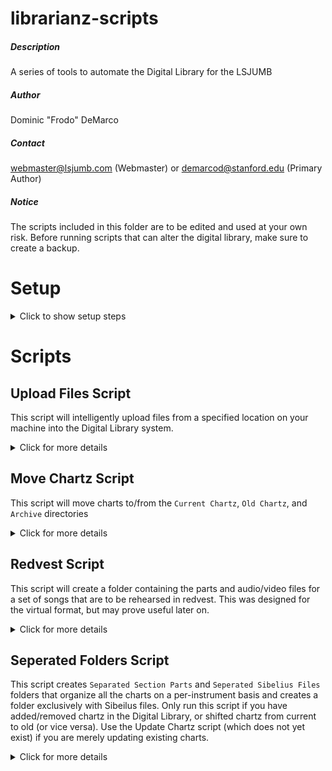 # librarianz-scripts
##### Description
A series of tools to automate the Digital Library for the LSJUMB
##### Author
Dominic "Frodo" DeMarco
##### Contact
webmaster@lsjumb.com (Webmaster) or demarcod@stanford.edu (Primary Author)
##### Notice
The scripts included in this folder are to be edited and used at your own risk. Before running scripts that can alter the digital library, make sure to create a backup.


# Setup

<details>
   <summary>Click to show setup steps</summary>

1. Clone this repository
1. Log in to librarian@lsjumb.com online
1. Follow the instructions [here](https://developers.google.com/drive/api/v3/quickstart/python#step_1_turn_on_the) after clicking the "Enable the Drive API" button.
1. When prompted, download the "credentials.json" file and move it into your working directory (likely called librarianz-scripts).
2. Open a terminal window and navigate to the working directory. If you are on windows, the following steps might work better in WSL or Ubuntu. 
3. Run `pip3 install --upgrade google-api-python-client google-auth-httplib2 google-auth-oauthlib` in terminal.
4. Run `python3 login.py` in terminal.
5. Follow the link in the Terminal and authorize the program for the webmaster account.

After you run the login script, you will not need to run it again. If the tokens are somehow invalidated, any script you run will prompt you with a link in the Terminal, which corresponds to the final step.

</details>

# Scripts

## Upload Files Script
This script will intelligently upload files from a specified location on your machine into the Digital Library system.
<details>
   <summary>Click for more details</summary>

### To upload files to the Digital Library

1. Edit the `options/upload_options.json` file as needed
2. Run `python3 upload_files.py` in the terminal

#### Configuring upload_options.json
* `mode` can be one of the following:
    * 0 - update existing files (but do not add new ones)
    * 1 - add new files (but do not update existing ones)
    * 2 - update and add files
* `new-charts` is an array of `{ "is-current" : bool, "name": string }` entries, specifying the name of a new chart and whether it should be placed in the current or old chartz category
* `require-titles-match` controls whether, when updating part files, the titles must exactly match or can differ in the alias used to refer to a certain part. For example, if you wish to update the file `Chart Name - toobz.pdf` with the file `Chart Name - tööbz.pdf`, you will need to change this option to false
* `resources-directory` is a file path to the directory that contains the files you wish to add/update. This script will not recursively check subdirectories, so all files that are intended to be added must live directly in this directory
* `supported-file-types` is a list of file extensions that can be added to the Digital Library

#### Notes
1. Shortcuts for parts and sibelius files will automatically be generated. If the Digital Library is already live, it will update in real-time without any further action
2. If the script is telling you that a file or folder already exists, but you can't see it on the web, then check the trash

</details>

## Move Chartz Script
This script will move charts to/from the `Current Chartz`, `Old Chartz`, and `Archive` directories

<details>
   <summary>Click for more details</summary>

### To move a chart to a different location

1. Edit the `options/move_chartz_options.json` file to specify which chartz you wish to move, and where you wish to move them
2. Run `python3 move_chartz.py` in the terminal

#### Configuring move_chartz_options.json

* `chartz` is an array of chartz that you wish to move. Each element `{ "name": string, "to": number }` contains:
   * `name` - the name of the chart
   * `to` - the location where this chart should be moved. This value is a number from 0 to 2:
      * 0 - Move to `Current Chartz`
      * 1 - Move to `Old Chartz`
      * 2 - Archive this chart (move it to `Digital LibraryArchives/Chart Data` directory

#### Notes
1. This script will automatically update all shortcuts and references in the Separated Sibelius Files/Section Parts directories
   1. If the chart is being moved to the archive, a new subdirectory called `Shortcuts` will be created to store the shortcuts
   2. If the chart is being moved from the archive back into the main library, the shortcuts will be re-added, and the `Shortcuts` folder will be removed
2. Once a chart has been moved to the archive, it can be found in the `Archive/Chart Data` directory. From there, it can be safely manipulated or deleted without affecting the live DigitalLibrary

</details>

## Redvest Script
This script will create a folder containing the parts and audio/video files for a set of songs that are to be rehearsed in redvest. This was designed for the virtual format, but may prove useful later on.

<details>
   <summary>Click for more details</summary>

### To create Red Vest Folders

1. Edit the redvest.json file to contain the name of the new folder you wish to add along with the list of chartz that will be rehearsed.
2. Run `python3 redvest_creator.py` in the terminal.

#### Notes
1. If you wish to have the new folders appear in a new location, you will need to change the `parent-name` field reflect the name of the directory in which to place the new redvest folder.
2. If you wish to output folders grouped per-instrument, set the `individual-sections` field to `True`

</details>

## Seperated Folders Script
This script creates `Separated Section Parts` and `Seperated Sibelius Files` folders that organize all the charts on a per-instrument basis and creates a folder exclusively with Sibeilus files. Only run this script if you have added/removed chartz in the Digital Library, or shifted chartz from current to old (or vice versa). Use the Update Chartz script (which does not yet exist) if you are merely updating existing charts.

<details>
   <summary>Click for more details</summary>

### To separate the folders and safely reconstruct the Live Digital Library
1. Make sure that the existing Separated Section Folders are no longer contained in the `[LIVE] DigitalLibrary` directory. You will likely see shortcuts to `Current Chartz` and `Old Chartz` folders within the `LSJUMB Digital Chartz` folder inside the live directory. These shortcuts will be broken when you run this script, and should be deleted.
2. Run `python3 separated_folders_creator.py` in the Terminal
3. After checking to ensure all is in order, manually re-add the `Current Charts` and `Old Chartz` folders to the `LSJUMB Digital Chartz` folder within the live directory. This should be the same location as the shortcuts you deleted earlier.

#### Warning
You will need to take the Digital Library offline when running this script. The average runtime is 10-20 mins, so expect 15-25 mins of Digital Library downtime.

#### Note
Configure which sections go to which output folders in `options\parts.json`. The format of this file is a series of key-value pairs in the format `OUTPUT_NAME: [INSTRUMENT NAMES]`. For instance, the pair `"CPG": ["Clarz", "Picz"]` would send all pieces with `"Clarz"` or `"Picz"` in the name to the folder `"CPG"` (inside the main `Separated Section Parts` output folder). In other words, if you want all songs labelled `SONGNAME - Clarz` and `SONGNAME - Picz` to go to the `CPG` folder, the above example would accomplish this.

</details>
